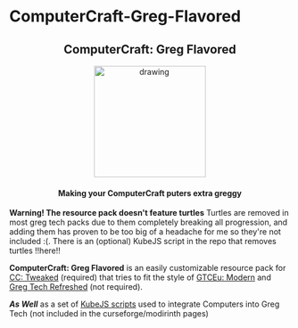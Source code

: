 # ComputerCraft-Greg-Flavored
<h2 align = "center"> ComputerCraft: Greg Flavored </h2>
<p align = "center"> <img src="projectfiles/blender/renders/animatedicon.apng" alt="drawing" width="200"/></p>
<h4 align = "center"> Making your ComputerCraft puters extra greggy </h4>


**Warning! The resource pack doesn't feature turtles** Turtles are removed in most greg tech packs due to them completely breaking all progression, and adding them has proven to be too big of a headache for me so they're not included :<zero-width space>(. There is an (optional) KubeJS script in the repo that removes turtles !!here!!

**ComputerCraft: Greg Flavored** is an easily customizable resource pack for [CC: Tweaked](https://github.com/cc-tweaked/CC-Tweaked) (required) that tries to fit the style of [GTCEu: Modern](https://github.com/GregTechCEu/GregTech-Modern) and [Greg Tech Refreshed](https://github.com/ULSTICK/GregTechRefreshed) (not required).

***As Well*** as a set of [KubeJS scripts](https://github.com/KubeJS-Mods/KubeJS) used to integrate Computers into Greg Tech (not included in the curseforge/modirinth pages)













